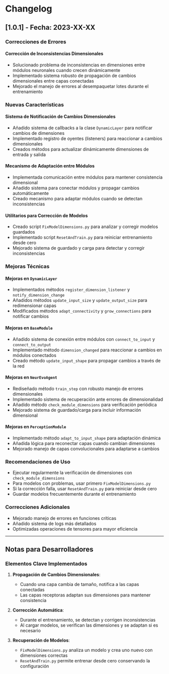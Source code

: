 # Changelog

## [1.0.1] - Fecha: 2023-XX-XX

### Correcciones de Errores

#### Corrección de Inconsistencias Dimensionales
- Solucionado problema de inconsistencias en dimensiones entre módulos neuronales cuando crecen dinámicamente
- Implementado sistema robusto de propagación de cambios dimensionales entre capas conectadas
- Mejorado el manejo de errores al desempaquetar lotes durante el entrenamiento

### Nuevas Características

#### Sistema de Notificación de Cambios Dimensionales
- Añadido sistema de callbacks a la clase `DynamicLayer` para notificar cambios de dimensiones
- Implementado registro de oyentes (listeners) para reaccionar a cambios dimensionales
- Creados métodos para actualizar dinámicamente dimensiones de entrada y salida

#### Mecanismo de Adaptación entre Módulos
- Implementada comunicación entre módulos para mantener consistencia dimensional
- Añadido sistema para conectar módulos y propagar cambios automáticamente
- Creado mecanismo para adaptar módulos cuando se detectan inconsistencias

#### Utilitarios para Corrección de Modelos
- Creado script `FixModelDimensions.py` para analizar y corregir modelos guardados
- Implementado script `ResetAndTrain.py` para reiniciar entrenamiento desde cero
- Mejorado sistema de guardado y carga para detectar y corregir inconsistencias

### Mejoras Técnicas

#### Mejoras en `DynamicLayer`
- Implementados métodos `register_dimension_listener` y `notify_dimension_change`
- Añadidos métodos `update_input_size` y `update_output_size` para redimensionar capas
- Modificados métodos `adapt_connectivity` y `grow_connections` para notificar cambios

#### Mejoras en `BaseModule`
- Añadido sistema de conexión entre módulos con `connect_to_input` y `connect_to_output`
- Implementado método `dimension_changed` para reaccionar a cambios en módulos conectados
- Creado método `update_input_shape` para propagar cambios a través de la red

#### Mejoras en `NeurEvoAgent`
- Rediseñado método `train_step` con robusto manejo de errores dimensionales
- Implementado sistema de recuperación ante errores de dimensionalidad
- Añadido método `check_module_dimensions` para verificación periódica
- Mejorado sistema de guardado/carga para incluir información dimensional

#### Mejoras en `PerceptionModule`
- Implementado método `adapt_to_input_shape` para adaptación dinámica
- Añadida lógica para reconectar capas cuando cambian dimensiones
- Mejorado manejo de capas convolucionales para adaptarse a cambios

### Recomendaciones de Uso
- Ejecutar regularmente la verificación de dimensiones con `check_module_dimensions`
- Para modelos con problemas, usar primero `FixModelDimensions.py`
- Si la corrección falla, usar `ResetAndTrain.py` para reiniciar desde cero
- Guardar modelos frecuentemente durante el entrenamiento

### Correcciones Adicionales
- Mejorado manejo de errores en funciones críticas
- Añadido sistema de logs más detallados
- Optimizadas operaciones de tensores para mayor eficiencia

---

## Notas para Desarrolladores

### Elementos Clave Implementados

1. **Propagación de Cambios Dimensionales**:
   - Cuando una capa cambia de tamaño, notifica a las capas conectadas
   - Las capas receptoras adaptan sus dimensiones para mantener consistencia

2. **Corrección Automática**:
   - Durante el entrenamiento, se detectan y corrigen inconsistencias
   - Al cargar modelos, se verifican las dimensiones y se adaptan si es necesario

3. **Recuperación de Modelos**:
   - `FixModelDimensions.py` analiza un modelo y crea uno nuevo con dimensiones correctas
   - `ResetAndTrain.py` permite entrenar desde cero conservando la configuración 